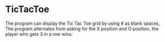 # TicTacToe
The program can display the Tic Tac Toe grid by using # as blank spaces,
The program alternates from asking for the X position and O position,
the player who gets 3 in a row wins.
